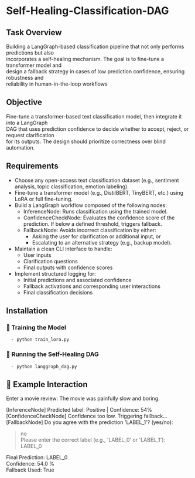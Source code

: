 # Self-Healing-Classification-DAG
## Task Overview    
   
Building a LangGraph-based classification pipeline that not only performs predictions but also   
incorporates a self-healing mechanism. The goal is to fine-tune a transformer model and    
design a fallback strategy in cases of low prediction confidence, ensuring robustness and     
reliability in human-in-the-loop workflows     

## Objective    
   
Fine-tune a transformer-based text classification model, then integrate it into a LangGraph   
DAG that uses prediction confidence to decide whether to accept, reject, or request clarification   
for its outputs. The design should prioritize correctness over blind automation.      

## Requirements

- Choose any open-access text classification dataset (e.g., sentiment analysis, topic classification,
emotion labeling).     
- Fine-tune a transformer model (e.g., DistilBERT, TinyBERT, etc.) using LoRA or full
fine-tuning.
- Build a LangGraph workflow composed of the following nodes:   
    - InferenceNode: Runs classification using the trained model.   
    - ConfidenceCheckNode: Evaluates the confidence score of the prediction. If 
    below a defined threshold, triggers fallback.   
    - FallbackNode: Avoids incorrect classification by either:   
        - Asking the user for clarification or additional input, or   
        - Escalating to an alternative strategy (e.g., backup model).   
- Maintain a clean CLI interface to handle:   
    - User inputs   
    - Clarification questions   
    - Final outputs with confidence scores
 - Implement structured logging for:   
    - Initial predictions and associated confidence   
    - Fallback activations and corresponding user interactions   
    - Final classification decisions

## Installation  
  ### 🧪 Training the Model   
      - python train_lora.py   
  ### 🚦 Running the Self-Healing DAG      
      - python langgraph_dag.py   

## 💬 Example Interaction   
  Enter a movie review: The movie was painfully slow and boring.    
   
[InferenceNode] Predicted label: Positive | Confidence: 54%   
[ConfidenceCheckNode] Confidence too low. Triggering fallback...   
[FallbackNode] Do you agree with the prediction 'LABEL_1'? (yes/no):   
> no   
Please enter the correct label (e.g., 'LABEL_0' or 'LABEL_1'):   
> LABEL_0    
 
Final Prediction: LABEL_0   
Confidence: 54.0 %   
Fallback Used: True    


